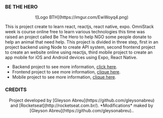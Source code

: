### BE THE HERO
<p align="center">
![Logo BTH](https://imgur.com/EwWoyq4.png)
</p>
This is project create to learn react, reactjs, react native, expo. OmniStack week is course online free to learn various technologies this time was raised an project called Be The Hero to help NGO some people donate to  help an animal that need help.
This project is divided in three step, first in an project backend using Node to create API system, second frontend project to create an website online using reactjs, third mobile project to create an app mobile for iOS and Android devices using Expo, React Native.

- Backend project to see more information, [click here](https://github.com/gleysonabreu/be-the-hero/tree/master/backend "click here").
- Frontend project to see more information, [clique here](https://github.com/gleysonabreu/be-the-hero/tree/master/frontend "clique here").
- Mobile project to see more information, [clique here](https://github.com/gleysonabreu/be-the-hero/tree/master/mobile "clique here").

### CREDITS
<p align="center">
Project developed by [Gleyson Abreu](https://github.com/gleysonabreu) and [Rocketseat](http://rocketseat.com.br/).
*Modifications* maked by [Gleyson Abreu](https://github.com/gleysonabreu)..
</p>